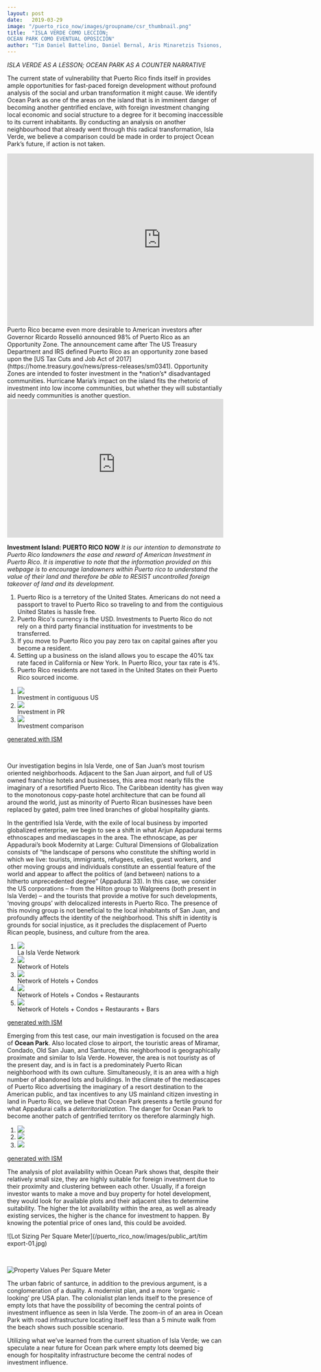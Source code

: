 ```yaml
---
layout: post
date:   2019-03-29
image: "/puerto_rico_now/images/groupname/csr_thumbnail.png"
title:  "ISLA VERDE COMO LECCIÓN; 
OCEAN PARK COMO EVENTUAL OPOSICIÓN"
author: "Tim Daniel Battelino, Daniel Bernal, Aris Minaretzis Tsionos, Jean Pierre Villafane"
---
```

<link rel="stylesheet" href="/puerto_rico_now/images/public_art/my-slider.css"/>
<script src="/puerto_rico_now/images/public_art/ism-2.2.min.js"></script>

<link rel="stylesheet2" href="/puerto_rico_now/images/public_art/my-sliderOP.css"/>
<script src="/puerto_rico_now/images/public_art/ism-2.2.minOP.js"></script>

<link rel="stylesheet3" href="/puerto_rico_now/images/public_art/my-sliderIV.css"/>
<script src="/puerto_rico_now/images/public_art/ism-2.2.minIV.js"></script>

*ISLA VERDE AS A LESSON; OCEAN PARK AS A COUNTER NARRATIVE* 

The current state of vulnerability that Puerto Rico finds itself in provides ample opportunities for fast-paced foreign development without profound analysis of the social and urban transformation it might cause. We identify Ocean Park as one of the areas on the island that is in imminent danger of becoming another gentrified enclave, with foreign investment changing local economic and social structure to a degree for it becoming inaccessible to its current inhabitants. By conducting an analysis on another neighbourhood that already went through this radical transformation, Isla Verde, we believe a comparison could be made in order to project Ocean Park’s future, if action is not taken.
<br>
<iframe width="715" height="402" src="https://www.youtube.com/embed/DaBFH623OH8" frameborder="0" allow="accelerometer; autoplay; encrypted-media; gyroscope; picture-in-picture" allowfullscreen></iframe> 
<br>
Puerto Rico became even more desirable to American investors after Governor Ricardo Rosselló announced 98% of Puerto Rico as an Opportunity Zone. The announcement came after The US Treasury Department and IRS defined Puerto Rico as an opportunity zone based upon the [US Tax Cuts and Job Act of 2017](https://home.treasury.gov/news/press-releases/sm0341). Opportunity Zones are intended to foster investment in the *nation’s* disadvantaged communities. Hurricane Maria’s impact on the island fits the rhetoric of investment into low income communities, but whether they will substantially aid needy communities is another question.
<br>

<style>
.embed-container {
  position: relative; padding-bottom: 64%; height: 0; max-width: 100%; }
.embed-container iframe, .embed-container object, .embed-container iframe {
  position: absolute; top: 0; left: 0; width: 100%; height: 100%; } 
small {
  position: absolute; z-index: 40; bottom: 0; margin-bottom: -15px; }
</style>
<div class="embed-container">
  <iframe width="940" height="600" frameborder="0" scrolling="no" marginheight="0" marginwidth="0" title="Opportunity Zones" src="https://opportunitydb.maps.arcgis.com/apps/webappviewer/index.html?id=6c94c8e9345d4614b247aac7cf314dc9">
  </iframe>
</div>

**Investment Island: PUERTO RICO NOW**
*It is our intention to demonstrate to Puerto Rico landowners the ease and reward of American Investment in Puerto Rico. It is imperative to note that the information provided on this webpage is to encourage landowners within Puerto rico to understand the value of their land and therefore be able to RESIST uncontrolled foreign takeover of land and its development.*   

1. Puerto Rico is a terretory of the United States. Americans do not need a passport to travel to Puerto Rico so traveling to and from the contiguious United States is hassle free. 
2. Puerto Rico's currency is the USD. Investments to Puerto Rico do not rely on a third party financial instituation for investments to be transferred. 
3. If you move to Puerto Rico you pay zero tax on capital gaines after you become a resident. 
4. Setting up a business on the island allows you to escape the 40% tax rate faced in California or New York. In Puerto Rico, your tax rate is 4%. 
5. Puerto Rico residents are not taxed in the United States on their Puerto Rico sourced income. 
<link rel="stylesheet" href="/puerto_rico_now/images/public_art/my-slider.css"/>
<script src="/puerto_rico_now/images/public_art/ism-2.2.min.js"></script>
<div class="ism-slider" id="my-slider">
  <ol>
    <li>
      <img src="/puerto_rico_now/images/public_art/1557199057586_547878.png">
      <div class="ism-caption ism-caption-0">Investment in contiguous US</div>
    </li>
    <li>
      <img src="/puerto_rico_now/images/public_art/1557199091739_607447.png">
      <div class="ism-caption ism-caption-0">Investment in PR </div>
    </li>
    <li>
      <img src="/puerto_rico_now/images/public_art/1557199097860_43394.png">
      <div class="ism-caption ism-caption-0">Investment comparison</div>
    </li>
  </ol>
</div>
<p class="ism-badge" id="my-slider-ism-badge"><a class="ism-link" href="http://imageslidermaker.com" rel="nofollow">generated with ISM</a></p>
<br>

Our investigation begins in Isla Verde, one of San Juan’s most tourism oriented neighborhoods. Adjacent to the San Juan airport, and full of US owned franchise hotels and businesses, this area most nearly fills the imaginary of a resortified Puerto Rico.  The Caribbean identity has given way to the monotonous copy-paste hotel architecture that can be found all around the world, just as minority of Puerto Rican businesses have been replaced by gated, palm tree lined branches of global hospitality giants. 
<br>

In the gentrified Isla Verde, with the exile of local business by imported globalized enterprise, we begin to see a shift in what Arjun Appadurai terms ethnoscapes and mediascapes in the area. The ethnoscape, as per Appadurai’s book Modernity at Large: Cultural Dimensions of Globalization consists of “the landscape of persons who constitute the shifting world in which we live: tourists, immigrants, refugees, exiles, guest workers, and other moving groups and individuals constitute an essential feature of the world and appear to affect the politics of (and between) nations to a hitherto unprecedented degree” (Appadurai 33). In this case, we consider the US corporations – from the Hilton group to Walgreens (both present in Isla Verde) – and the tourists that provide a motive for such developments, ‘moving groups’ with delocalized interests in Puerto Rico. The presence of this moving group is not beneficial to the local inhabitants of San Juan, and profoundly affects the identity of the neighborhood. This shift in identity is grounds for social injustice, as it precludes the displacement of Puerto Rican people, business, and culture from the area.


<link rel="stylesheet3" href="/puerto_rico_now/images/public_art/my-sliderIV.css"/>
<script src="/puerto_rico_now/images/public_art/ism-2.2.minIV.js"></script>
<div class="ism-slider" data-transition_type="fade" id="my-slider">
  <ol>
    <li>
      <img src="/puerto_rico_now/images/public_art/1557096217303_362953.jpg">
      <div class="ism-caption ism-caption-0">La Isla Verde Network</div>
    </li>
    <li>
      <img src="/puerto_rico_now/images/public_art/1557096217241_141234.jpg">
      <div class="ism-caption ism-caption-0">Network of Hotels</div>
    </li>
    <li>
      <img src="/puerto_rico_now/images/public_art/1557096217313_947238.jpg">
      <div class="ism-caption ism-caption-0">Network of Hotels + Condos</div>
    </li>
    <li>
      <img src="/puerto_rico_now/images/public_art/1557096217216_472465.jpg">
      <div class="ism-caption ism-caption-0">Network of Hotels + Condos + Restaurants</div>
    </li>
    <li>
      <img src="/puerto_rico_now/images/public_art/1557096217223_595196.jpg">
      <div class="ism-caption ism-caption-0">Network of Hotels + Condos + Restaurants + Bars</div>
    </li>
  </ol>
</div>
<p class="ism-badge" id="my-slider-ism-badge"><a class="ism-link" href="http://imageslidermaker.com" rel="nofollow">generated with ISM</a></p>


Emerging from this test case, our main investigation is focused on the area of **Ocean Park**. Also located close to airport, the touristic areas of Miramar, Condado, Old San Juan, and Santurce, this neighborhood is geographically proximate and similar to Isla Verde. However, the area is not touristy as of the present day, and is in fact is a predominately Puerto Rican neighborhood with its own culture. Simultaneously, it is an area with a high number of abandoned lots and buildings. In the climate of the mediascapes of Puerto Rico advertising the imaginary of a resort destination to the American public, and tax incentives to any US mainland citizen investing in land in Puerto Rico, we believe that Ocean Park presents a fertile ground for what Appadurai calls a *deterritorialization*. The danger for Ocean Park to become another patch of gentrified territory os therefore alarmingly high.


<link rel="stylesheet2" href="/puerto_rico_now/images/public_art/my-sliderOP.css"/>
<script src="/puerto_rico_now/images/public_art/ism-2.2.minOP.js"></script>
<div class="ism-slider" data-transition_type="fade" id="my-slider">
  <ol>
    <li>
      <img src="/puerto_rico_now/images/public_art/1557103048326_242114.jpg">
      <div class="ism-caption ism-caption-0"></div>
    </li>
    <li>
      <img src="/puerto_rico_now/images/public_art/1557103048359_628593.jpg">
    </li>
    <li>
      <img src="/puerto_rico_now/images/public_art/1557103048384_438373.jpg">
    </li>
  </ol>
</div>
<p class="ism-badge" id="my-slider-ism-badge"><a class="ism-link" href="http://imageslidermaker.com" rel="nofollow">generated with ISM</a></p>

The analysis of plot availability within Ocean Park shows that, despite their relatively small size, they are highly suitable for foreign investment due to their proximity and clustering between each other. Usually, if a foreign investor wants to make a move and buy property for hotel development, they would look for available plots and their adjacent sites to determine suitability. The higher the lot availability within the area, as well as already existing services, the higher is the chance for investment to happen. By knowing the potential price of ones land, this could be avoided.

![Lot Sizing Per Square Meter](/puerto_rico_now/images/public_art/tim export-01.jpg)

<BR>


![Property Values Per Square Meter](/puerto_rico_now/images/public_art/dimenzije-01.jpg)


The urban fabric of santurce, in addition to the previous argument, is a conglomeration of a duality. A modernist plan, and a more ‘organic - looking’ pre USA plan. The colonialist plan lends itself to the presence of empty lots that have the possibility of becoming the central points of investment influence as seen in Isla Verde.
The zoom-in of an area in Ocean Park with road infrastructure locating itself less than a 5 minute walk from the beach shows such possible scenario.

Utilizing what we’ve learned from the current situation of Isla Verde; we can speculate a near future for Ocean park where empty lots deemed big enough for hospitality infrastructure become the central nodes of investment influence.



